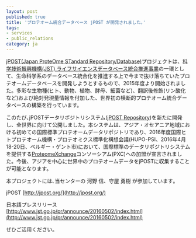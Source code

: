 ```yaml
---
layout: post
published: true
title: 'プロテオーム統合データベース jPOST が開発されました｡'
tags:
- services
- public_relations
category: ja
---
```

[jPOST(Japan ProteOme STandard Repository/Database)](http://jpost.org/)プロジェクトは、[科学技術振興機構(JST) ライフサイエンスデータベース統合推進事業](http://biosciencedbc.jp/funding/fund)の一環として、生命科学系のデータベース統合化を推進する上で今まで抜け落ちていたプロテオームデータベースを開発しようとするもので、2015年度より開始されました。多彩な生物種(ヒト、動物、植物、酵母、細菌など)、翻訳後修飾(リン酸化など)および絶対発現量情報を付加した、世界初の横断的プロテオーム統合データベースの構築を行っています。
 
このたび､jPOSTデータリポジトリシステム([jPOST Repository](https://repository.jpostdb.org/))を新たに開発し、全世界に向けて公開しました。本システムは、アジア・オセアニア地域における初めての国際標準プロテオームデータリポジトリであり、2016年度国際ヒトプロテオーム機構・プロテオミクス標準化構想会議(HUPO-PSI、2016年4月18-20日、ベルギー・ゲント市)において、国際標準のデータリポジトリシステムを提供する[ProteomeXchange](http://www.proteomexchange.org/)コンソーシアム(PXC)への加盟が宣言されました。今後、アジアを中心に世界中のプロテオームデータをjPOSTに収集することが可能となります。
 

本プロジェクトには､当センターの 河野 信、守屋 勇樹 が参加しています｡
 
jPOST
[http://jpost.org/](http://jpost.org/)
 
日本語プレスリリース
[http://www.jst.go.jp/pr/announce/20160502/index.html](http://www.jst.go.jp/pr/announce/20160502/index.html)
 
ぜひご活用ください。